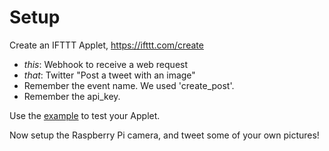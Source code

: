 # Setup

Create an IFTTT Applet, https://ifttt.com/create
* *this*: Webhook to receive a web request
* *that*: Twitter "Post a tweet with an image"
* Remember the event name. We used 'create_post'.
* Remember the api_key.

Use the [example](example.py) to test your Applet.

Now setup the Raspberry Pi camera, and tweet some of your own pictures!
